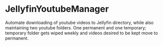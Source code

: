 # JellyfinYoutubeManager
Automate downloading of youtube videos to Jellyfin directory, while also maintaining two youtube folders. One permanent and one temporary; temporary folder gets wiped weekly and videos desired to be kept move to permanent.
